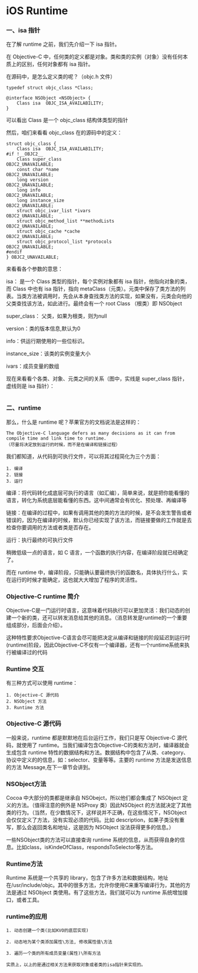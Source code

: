 # iOS Runtime


> 

### 一、isa 指针
在了解 runtime 之前，我们先介绍一下 isa 指针。

在 Objective-C 中，任何类的定义都是对象。类和类的实例（对象）没有任何本质上的区别，任何对象都有 isa 指针。

在源码中，是怎么定义类的呢？（objc.h 文件）
	
	typedef struct objc_class *Class;

	@interface NSObject <NSObject> {
	    Class isa  OBJC_ISA_AVAILABILITY;
	}

可以看出 Class 是一个 objc_class 结构体类型的指针

然后，咱们来看看 objc_class 在的源码中的定义：
	
	
	struct objc_class {
	    Class isa  OBJC_ISA_AVAILABILITY;
	#if !__OBJC2__
	    Class super_class                                        OBJC2_UNAVAILABLE;
	    const char *name                                         OBJC2_UNAVAILABLE;
	    long version                                             OBJC2_UNAVAILABLE;
	    long info                                                OBJC2_UNAVAILABLE;
	    long instance_size                                       OBJC2_UNAVAILABLE;
	    struct objc_ivar_list *ivars                             OBJC2_UNAVAILABLE;
	    struct objc_method_list **methodLists                    OBJC2_UNAVAILABLE;
	    struct objc_cache *cache                                 OBJC2_UNAVAILABLE;
	    struct objc_protocol_list *protocols                     OBJC2_UNAVAILABLE;
	#endif
	} OBJC2_UNAVAILABLE;


来看看各个参数的意思：

isa： 是一个 Class 类型的指针，每个实例对象都有 isa 指针，他指向对象的类，而 Class 中也有 isa 指针，指向 metaClass（元类）。元类中保存了类方法的列表。当类方法被调用时，先会从本身查找类方法的实现，如果没有，元类会向他的父类查找该方法，如此进行。最终会有一个 root Class （根类）即 NSObject

super_class： 父类，如果为根类，则为null

version：类的版本信息,默认为0

info：供运行期使用的一些位标识。

instance_size：该类的实例变量大小

ivars：成员变量的数组

现在来看看个各类、对象、元类之间的关系（图中，实线是 super_class 指针，虚线则是 isa 指针）：

![]()



### 二、runtime

那么，什么是 runtime 呢？苹果官方的文档说法是这样的：

	The Objective-C language defers as many decisions as it can from compile time and link time to runtime.
	（尽量将决定放到运行的时候，而不是在编译和链接过程）


我们都知道，从代码到可执行文件，可以将其过程简化为三个方面：

	1. 编译
	2. 链接
	3. 运行


编译：将代码转化成底层可执行的语言（如汇编），简单来说，就是把你能看懂的语言，转化为系统底层能看懂的东西。这中间通常会有优化、预处理、再编译等

链接：在编译的过程中，如果有调用其他的类的方法的时候，是不会发生警告或者错误的，因为在编译的时候，默认你已经实现了该方法，而链接要做的工作就是去检查你要调用的方法或者类是否存在。

运行：执行最终的可执行文件

稍微低级一点的语言，如 C 语言，一个函数的执行内容，在编译阶段就已经确定了。

而在 runtime 中，编译阶段，只能确认要最终执行的函数名，具体执行什么，实在运行的时候才能确定，这也就大大增加了程序的灵活性。


### Objective-C runtime 简介

Objective-C是一门运行时语言，这意味着代码执行可以更加灵活：我们动态的创建一个新的类，还可以转发消息给其他的消息。（消息转发是runtime的一个重要组成部分，后面会介绍）。

这种特性要求Objective-C语言会尽可能把决定从编译和链接的阶段延迟到运行时(runtime)阶段，因此Objective-C不仅有一个编译器，还有一个runtime系统来执行被编译过的代码


### Runtime 交互
有三种方式可以使用 runtime：

	1. Objective-C 源代码
	2. NSObject 方法
	3. Runtime 方法

### Objective-C 源代码
一般来说，runtime 都是默默地在后台运行工作，我们只是写 Objective-C 源代码，就使用了 runtime。当我们编译包含Objective-C的类和方法时，编译器就会生成包含 runtime 特性的数据结构和方法。数据结构中包含了从类、category、协议中定义的的信息，如：selector、变量等等。主要的 runtime 方法是发送信息的方法 Message,在下一章节会讲到。

### NSObject方法
Cocoa 中大部分的类都是继承自 NSObejct，所以他们都会集成了 NSObject 定义的方法。（值得注意的例外是 NSProxy 类）因此NSObject 的方法就决定了其他类的行为。（当然，在少数情况下，这样说并不正确，在这些情况下，NSObject 会仅仅定义了方法，没有实现必须的代码。比如 description，如果子类没有重写，那么会返回类名和地址，这是因为 NSObject 没法获得更多的信息。）

一些NSObject类的方法可以直接查询 runtime 系统的信息，从而获得自身的信息。比如class，isKindeOfClass，respondsToSelector等方法。

### Runtime方法
Runtime 系统是一个共享的 library，包含了许多方法和数据结构，地址在/usr/include/objc。其中的很多方法，允许你使用C来重写编译行为，其他的方法是通过 NSObject 类使用。有了这些方法，我们就可以为 runtime 系统增加接口，或者工具。


### runtime的应用

	1. 动态创建一个类(比如KVO的底层实现)
	
	2. 动态地为某个类添加属性\方法, 修改属性值\方法
	
	3. 遍历一个类的所有成员变量(属性)\所有方法
	
	实质上，以上的是通过相关方法来获取对象或者类的isa指针来实现的。









































